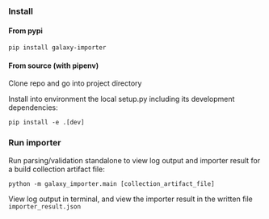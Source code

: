 ### Install

#### From pypi

`pip install galaxy-importer`

#### From source (with pipenv)

Clone repo and go into project directory

Install into environment the local setup.py including its development dependencies:

`pip install -e .[dev]`

### Run importer

Run parsing/validation standalone to view log output and importer result for a build collection artifact file:

`python -m galaxy_importer.main [collection_artifact_file]`

View log output in terminal, and view the importer result in the written file `importer_result.json`
